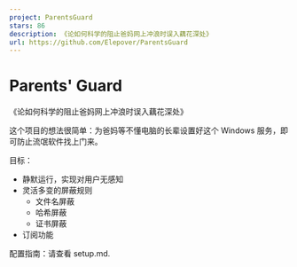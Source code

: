 ```yaml
---
project: ParentsGuard
stars: 86
description: 《论如何科学的阻止爸妈网上冲浪时误入藕花深处》
url: https://github.com/Elepover/ParentsGuard
---
```


Parents' Guard
==============

《论如何科学的阻止爸妈网上冲浪时误入藕花深处》

这个项目的想法很简单：为爸妈等不懂电脑的长辈设置好这个 Windows 服务，即可防止流氓软件找上门来。

目标：

-   静默运行，实现对用户无感知
-   灵活多变的屏蔽规则
    -   文件名屏蔽
    -   哈希屏蔽
    -   证书屏蔽
-   订阅功能

配置指南：请查看 setup.md.
